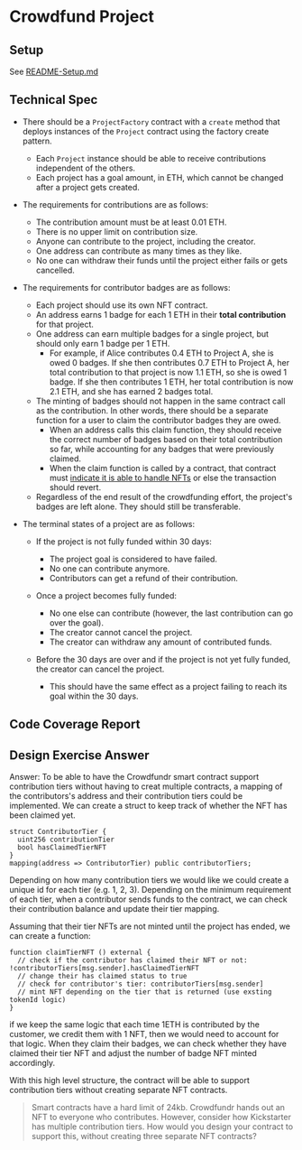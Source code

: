 # Crowdfund Project

## Setup

See [README-Setup.md](./README-Setup.md)

## Technical Spec

<!-- Here is the list the technical requirements of the project. We include them here by default for your first project, but for future projects we encourage you to develop a healthy habit of thinking + writing out the project specs and pasting them in your README. You may find you come up with additional specifications, in which case you should add them here.

The goal here is to help you think through the possible edge cases of all your contracts -->

- There should be a `ProjectFactory` contract with a `create` method that deploys instances of the `Project` contract using the factory create pattern.

  - Each `Project` instance should be able to receive contributions independent of the others.
  - Each project has a goal amount, in ETH, which cannot be changed after a project gets created.

- The requirements for contributions are as follows:

  - The contribution amount must be at least 0.01 ETH.
  - There is no upper limit on contribution size.
  - Anyone can contribute to the project, including the creator.
  - One address can contribute as many times as they like.
  - No one can withdraw their funds until the project either fails or gets cancelled.

- The requirements for contributor badges are as follows:

  - Each project should use its own NFT contract.
  - An address earns 1 badge for each 1 ETH in their **total contribution** for that project.
  - One address can earn multiple badges for a single project, but should only earn 1 badge per 1 ETH.
    - For example, if Alice contributes 0.4 ETH to Project A, she is owed 0 badges. If she then contributes 0.7 ETH to Project A, her total contribution to that project is now 1.1 ETH, so she is owed 1 badge. If she then contributes 1 ETH, her total contribution is now 2.1 ETH, and she has earned 2 badges total.
  - The minting of badges should not happen in the same contract call as the contribution. In other words, there should be a separate function for a user to claim the contributor badges they are owed.
    - When an address calls this claim function, they should receive the correct number of badges based on their total contribution so far, while accounting for any badges that were previously claimed.
    - When the claim function is called by a contract, that contract must [indicate it is able to handle NFTs](https://stackoverflow.com/a/71191158) or else the transaction should revert.
  - Regardless of the end result of the crowdfunding effort, the project's badges are left alone. They should still be transferable.

- The terminal states of a project are as follows:

  - If the project is not fully funded within 30 days:

    - The project goal is considered to have failed.
    - No one can contribute anymore.
    - Contributors can get a refund of their contribution.

  - Once a project becomes fully funded:

    - No one else can contribute (however, the last contribution can go over the goal).
    - The creator cannot cancel the project.
    - The creator can withdraw any amount of contributed funds.

  - Before the 30 days are over and if the project is not yet fully funded, the creator can cancel the project.
    - This should have the same effect as a project failing to reach its goal within the 30 days.

## Code Coverage Report

<!-- Copy + paste your coverage report here before submitting your project -->
<!-- You can see how to generate a coverage report in the "Solidity Code Coverage" section located here: -->
<!-- https://learn.0xmacro.com/training/project-crowdfund/p/4 -->

## Design Exercise Answer

Answer: To be able to have the Crowdfundr smart contract support contribution tiers without having to creat multiple contracts, a mapping of the contributors's address and their contribution tiers could be implemented. We can create a struct to keep track of whether the NFT has been claimed yet.

    struct ContributorTier {
      uint256 contributionTier
      bool hasClaimedTierNFT
    }
    mapping(address => ContributorTier) public contributorTiers;

Depending on how many contribution tiers we would like we could create a unique id for each tier (e.g. 1, 2, 3). Depending on the minimum requirement of each tier, when a contributor sends funds to the contract, we can check their contribution balance and update their tier mapping.

Assuming that their tier NFTs are not minted until the project has ended, we can create a function:

    function claimTierNFT () external {
      // check if the contributor has claimed their NFT or not: !contributorTiers[msg.sender].hasClaimedTierNFT
      // change their has claimed status to true
      // check for contributor's tier: contributorTiers[msg.sender]
      // mint NFT depending on the tier that is returned (use exsting tokenId logic)
    }

if we keep the same logic that each time 1ETH is contributed by the customer, we credit them with 1 NFT, then we would need to account for that logic. When they claim their badges, we can check whether they have claimed their tier NFT and adjust the number of badge NFT minted accordingly.

With this high level structure, the contract will be able to support contribution tiers without creating separate NFT contracts.

<!-- Answer the Design Exercise. -->
<!-- In your answer: (1) Consider the tradeoffs of your design, and (2) provide some pseudocode, or a diagram, to illustrate how one would get started. -->

> Smart contracts have a hard limit of 24kb. Crowdfundr hands out an NFT to everyone who contributes. However, consider how Kickstarter has multiple contribution tiers. How would you design your contract to support this, without creating three separate NFT contracts?
